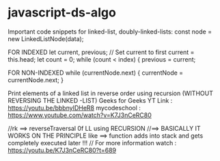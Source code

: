 # javascript-ds-algo

Important code snippets for linked-list, doubly-linked-lists:
const node = new LinkedListNode(data);

FOR INDEXED
let current, previous;
// Set current to first
current = this.head;
let count = 0;
while (count < index) {
previous = current;

FOR NON-INDEXED
while (currentNode.next) {
currentNode = currentNode.next;
}

Print elements of a linked list in reverse order using recursion (WITHOUT REVERSING THE LINKED -LIST)
Geeks for Geeks YT Link : https://youtu.be/bbbnyIDHeR8
mycodeschool : https://www.youtube.com/watch?v=K7J3nCeRC80

//rk ==> reverseTraversal 0f LL  using RECURSION
//==> BASICALLY IT WORKS ON THE PRINCIPLE like ==> function adds into stack and gets completely executed later !!!
// For more information watch : https://youtu.be/K7J3nCeRC80?t=689




